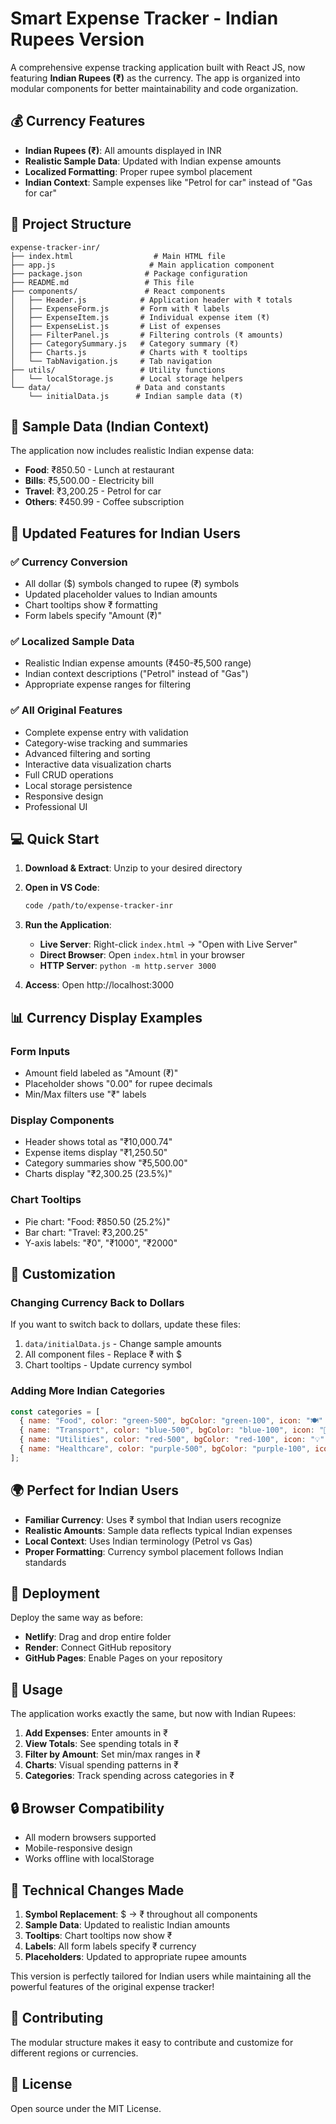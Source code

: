 # Smart Expense Tracker - Indian Rupees Version

A comprehensive expense tracking application built with React JS, now featuring **Indian Rupees (₹)** as the currency. The app is organized into modular components for better maintainability and code organization.

## 💰 **Currency Features**

- **Indian Rupees (₹)**: All amounts displayed in INR
- **Realistic Sample Data**: Updated with Indian expense amounts
- **Localized Formatting**: Proper rupee symbol placement
- **Indian Context**: Sample expenses like "Petrol for car" instead of "Gas for car"

## 📁 Project Structure

```
expense-tracker-inr/
├── index.html                  # Main HTML file
├── app.js                     # Main application component
├── package.json              # Package configuration
├── README.md                 # This file
├── components/               # React components
│   ├── Header.js            # Application header with ₹ totals
│   ├── ExpenseForm.js       # Form with ₹ labels
│   ├── ExpenseItem.js       # Individual expense item (₹)
│   ├── ExpenseList.js       # List of expenses
│   ├── FilterPanel.js       # Filtering controls (₹ amounts)
│   ├── CategorySummary.js   # Category summary (₹)
│   ├── Charts.js            # Charts with ₹ tooltips
│   └── TabNavigation.js     # Tab navigation
├── utils/                   # Utility functions
│   └── localStorage.js      # Local storage helpers
└── data/                   # Data and constants
    └── initialData.js      # Indian sample data (₹)
```

## 🚀 Sample Data (Indian Context)

The application now includes realistic Indian expense data:

- **Food**: ₹850.50 - Lunch at restaurant
- **Bills**: ₹5,500.00 - Electricity bill  
- **Travel**: ₹3,200.25 - Petrol for car
- **Others**: ₹450.99 - Coffee subscription

## 🎯 **Updated Features for Indian Users**

### ✅ **Currency Conversion**
- All dollar ($) symbols changed to rupee (₹) symbols
- Updated placeholder values to Indian amounts
- Chart tooltips show ₹ formatting
- Form labels specify "Amount (₹)"

### ✅ **Localized Sample Data**
- Realistic Indian expense amounts (₹450-₹5,500 range)
- Indian context descriptions ("Petrol" instead of "Gas")
- Appropriate expense ranges for filtering

### ✅ **All Original Features**
- Complete expense entry with validation
- Category-wise tracking and summaries
- Advanced filtering and sorting
- Interactive data visualization charts
- Full CRUD operations
- Local storage persistence
- Responsive design
- Professional UI

## 💻 Quick Start

1. **Download & Extract**: Unzip to your desired directory

2. **Open in VS Code**:
   ```bash
   code /path/to/expense-tracker-inr
   ```

3. **Run the Application**:
   - **Live Server**: Right-click `index.html` → "Open with Live Server"
   - **Direct Browser**: Open `index.html` in your browser
   - **HTTP Server**: `python -m http.server 3000`

4. **Access**: Open http://localhost:3000

## 📊 **Currency Display Examples**

### Form Inputs
- Amount field labeled as "Amount (₹)"
- Placeholder shows "0.00" for rupee decimals
- Min/Max filters use "₹" labels

### Display Components
- Header shows total as "₹10,000.74"
- Expense items display "₹1,250.50"
- Category summaries show "₹5,500.00"
- Charts display "₹2,300.25 (23.5%)"

### Chart Tooltips
- Pie chart: "Food: ₹850.50 (25.2%)"
- Bar chart: "Travel: ₹3,200.25"
- Y-axis labels: "₹0", "₹1000", "₹2000"

## 🔧 Customization

### Changing Currency Back to Dollars
If you want to switch back to dollars, update these files:
1. `data/initialData.js` - Change sample amounts
2. All component files - Replace ₹ with $
3. Chart tooltips - Update currency symbol

### Adding More Indian Categories
```javascript
const categories = [
  { name: "Food", color: "green-500", bgColor: "green-100", icon: "🍽️" },
  { name: "Transport", color: "blue-500", bgColor: "blue-100", icon: "🚌" },
  { name: "Utilities", color: "red-500", bgColor: "red-100", icon: "💡" },
  { name: "Healthcare", color: "purple-500", bgColor: "purple-100", icon: "🏥" }
];
```

## 🌍 **Perfect for Indian Users**

- **Familiar Currency**: Uses ₹ symbol that Indian users recognize
- **Realistic Amounts**: Sample data reflects typical Indian expenses
- **Local Context**: Uses Indian terminology (Petrol vs Gas)
- **Proper Formatting**: Currency symbol placement follows Indian standards

## 🚀 Deployment

Deploy the same way as before:
- **Netlify**: Drag and drop entire folder
- **Render**: Connect GitHub repository  
- **GitHub Pages**: Enable Pages on your repository

## 📱 Usage

The application works exactly the same, but now with Indian Rupees:

1. **Add Expenses**: Enter amounts in ₹
2. **View Totals**: See spending totals in ₹
3. **Filter by Amount**: Set min/max ranges in ₹
4. **Charts**: Visual spending patterns in ₹
5. **Categories**: Track spending across categories in ₹

## 🔒 Browser Compatibility

- All modern browsers supported
- Mobile-responsive design
- Works offline with localStorage

## 📄 Technical Changes Made

1. **Symbol Replacement**: $ → ₹ throughout all components
2. **Sample Data**: Updated to realistic Indian amounts
3. **Tooltips**: Chart tooltips now show ₹
4. **Labels**: All form labels specify ₹ currency
5. **Placeholders**: Updated to appropriate rupee amounts

This version is perfectly tailored for Indian users while maintaining all the powerful features of the original expense tracker!

## 🤝 Contributing

The modular structure makes it easy to contribute and customize for different regions or currencies.

## 📜 License

Open source under the MIT License.
